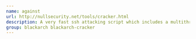 ```yaml
---
name: against
url: http://nullsecurity.net/tools/cracker.html
description: A very fast ssh attacking script which includes a multithreaded port scanning module (tcp connect) for discovering possible targets and a multithreaded brute-forcing module which attacks parallel all discovered hosts or given ip addresses from a list.
group: blackarch blackarch-cracker
---
```

